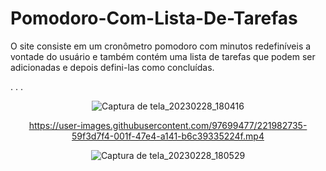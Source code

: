# Pomodoro-Com-Lista-De-Tarefas
O site consiste em um cronômetro pomodoro com minutos redefiníveis a vontade do usuário e também contém uma lista de tarefas que podem ser adicionadas e depois defini-las como concluídas.

.
.
.

<div align="center">
  
![Captura de tela_20230228_180416](https://user-images.githubusercontent.com/97699477/221981264-2c6c1f37-ed8c-4c72-bb9c-c26797169491.png)

https://user-images.githubusercontent.com/97699477/221982735-59f3d7f4-001f-47e4-a141-b6c39335224f.mp4

![Captura de tela_20230228_180529](https://user-images.githubusercontent.com/97699477/221981275-f0c0a9ec-2b78-4595-ad6d-7861d8ae4154.png)
  
</div>
